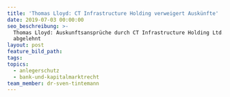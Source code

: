 ```yaml
---
title: 'Thomas Lloyd: CT Infrastructure Holding verweigert Auskünfte'
date: 2019-07-03 00:00:00
seo_beschreibung: >-
  Thomas Lloyd: Auskunftsansprüche durch CT Infrastructure Holding Ltd.
  abgelehnt
layout: post
feature_bild_path:
tags:
topics:
  - anlegerschutz
  - bank-und-kapitalmarktrecht
team_member: dr-sven-tintemann
---
```


